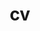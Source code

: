 ---
layout: cv
permalink: /cv/
title: cv
nav: true
nav_order: 5
cv_pdf: Warstadt_cv_october2024.pdf
toc:
  sidebar: left
---